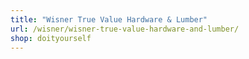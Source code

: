 ```yaml
---
title: "Wisner True Value Hardware & Lumber"
url: /wisner/wisner-true-value-hardware-and-lumber/
shop: doityourself
---
```

